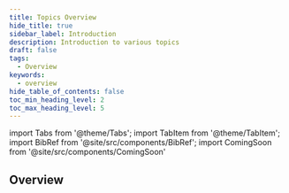 ```yaml
---
title: Topics Overview
hide_title: true
sidebar_label: Introduction
description: Introduction to various topics
draft: false
tags: 
  - Overview
keywords: 
  - overview
hide_table_of_contents: false
toc_min_heading_level: 2
toc_max_heading_level: 5
---
```


import Tabs from '@theme/Tabs';
import TabItem from '@theme/TabItem';
import BibRef from '@site/src/components/BibRef';
import ComingSoon from '@site/src/components/ComingSoon'

## Overview

<ComingSoon />
